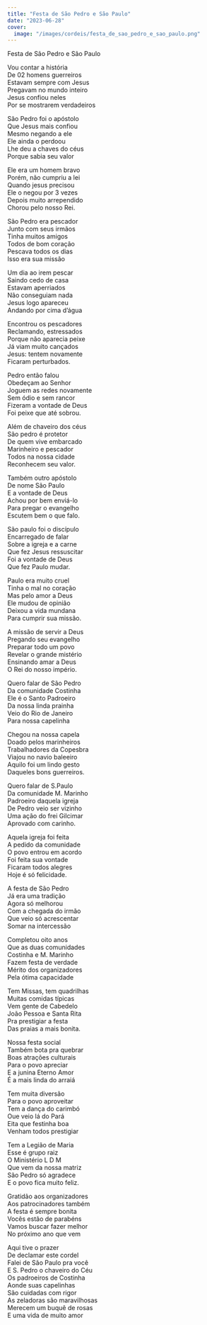 ```yaml
---
title: "Festa de São Pedro e São Paulo"
date: "2023-06-28"
cover:
  image: "/images/cordeis/festa_de_sao_pedro_e_sao_paulo.png"
---
```


Festa de São Pedro e São Paulo  

Vou contar a história  
De 02 homens guerreiros  
Estavam sempre com Jesus  
Pregavam no mundo inteiro  
Jesus confiou neles  
Por se mostrarem verdadeiros  

São Pedro foi o apóstolo  
Que Jesus mais confiou  
Mesmo negando a ele  
Ele ainda o perdoou  
Lhe deu a chaves do céus  
Porque sabia seu valor  

Ele era um homem bravo  
Porém, não cumpriu a lei  
Quando jesus precisou  
Ele o negou por 3 vezes  
Depois muito arrependido  
Chorou pelo nosso Rei.  

São Pedro era pescador  
Junto com seus irmãos  
Tinha muitos amigos  
Todos de bom coração  
Pescava todos os dias  
Isso era sua missão  

<!-- pagebreak -->

Um dia ao irem pescar  
Saindo cedo de casa  
Estavam aperriados  
Não conseguiam nada  
Jesus logo apareceu  
Andando por cima d’água  

Encontrou os pescadores  
Reclamando, estressados  
Porque não aparecia peixe  
Já viam muito cançados  
Jesus: tentem novamente  
Ficaram perturbados.  

Pedro então falou  
Obedeçam ao Senhor  
Joguem as redes novamente  
Sem ódio e sem rancor  
Fizeram a vontade de Deus  
Foi peixe que até sobrou.  

Além de chaveiro dos céus  
São pedro é protetor  
De quem vive embarcado  
Marinheiro e pescador  
Todos na nossa cidade  
Reconhecem seu valor.  

<!-- pagebreak -->

Também outro apóstolo  
De nome São Paulo  
E a vontade de Deus  
Achou por bem enviá-lo  
Para pregar o evangelho  
Escutem bem o que falo.  

São paulo foi o discípulo  
Encarregado de falar  
Sobre a igreja e a carne  
Que fez Jesus ressuscitar  
Foi a vontade de Deus  
Que fez Paulo mudar.  

Paulo era muito cruel  
Tinha o mal no coração  
Mas pelo amor a Deus  
Ele mudou de opinião  
Deixou a vida mundana  
Para cumprir sua missão.  

A missão de servir a Deus  
Pregando seu evangelho  
Preparar todo um povo  
Revelar o grande mistério  
Ensinando amar a Deus  
O Rei do nosso império.  

<!-- pagebreak -->

Quero falar de São Pedro  
Da comunidade Costinha  
Ele é o Santo Padroeiro  
Da nossa linda prainha  
Veio do Rio de Janeiro  
Para nossa  capelinha  

Chegou na nossa capela  
Doado pelos marinheiros  
Trabalhadores da  Copesbra  
Viajou no navio baleeiro  
Aquilo foi um lindo gesto  
Daqueles bons guerreiros.  

Quero falar de S.Paulo  
Da comunidade M. Marinho  
Padroeiro daquela igreja  
De Pedro veio ser vizinho  
Uma ação do frei Gilcimar  
Aprovado com carinho.  

Aquela igreja foi feita  
A pedido da comunidade  
O povo entrou em acordo  
Foi feita sua vontade  
Ficaram todos alegres  
Hoje é só felicidade.  

<!-- pagebreak -->

A festa de São Pedro  
Já era uma tradição  
Agora só melhorou  
Com a chegada do irmão  
Que veio só acrescentar  
Somar na intercessão  

Completou oito anos  
Que as duas comunidades  
Costinha e M. Marinho  
Fazem festa de verdade  
Mérito dos organizadores  
Pela ótima capacidade  

Tem Missas, tem quadrilhas  
Muitas comidas típicas  
Vem gente de Cabedelo  
João Pessoa e Santa Rita  
Pra prestigiar a festa  
Das praias a mais bonita.  

Nossa festa social  
Também bota pra quebrar  
Boas atrações culturais  
Para o povo apreciar  
E a junina Eterno Amor  
É a mais linda do arraiá  

Tem muita diversão  
Para o povo aproveitar  
Tem a dança do carimbó  
Oue veio lá do Pará  
Eita que festinha boa  
Venham todos prestigiar  

Tem a Legião de Maria  
Esse é grupo raiz  
O Ministério L D M  
Que vem da nossa matriz  
São Pedro só agradece  
E o povo fica muito feliz.  

Gratidão aos organizadores  
Aos patrocinadores também  
A festa é sempre bonita  
Vocês estão de parabéns  
Vamos buscar fazer melhor  
No próximo ano que vem  

Aqui tive o prazer  
De declamar este cordel  
Falei de São Paulo pra você  
E S. Pedro o chaveiro do Céu  
Os padroeiros de Costinha  
Aonde suas capelinhas  
São cuidadas com rigor  
As zeladoras são maravilhosas  
Merecem um buquê de rosas  
E uma vida de muito amor  
